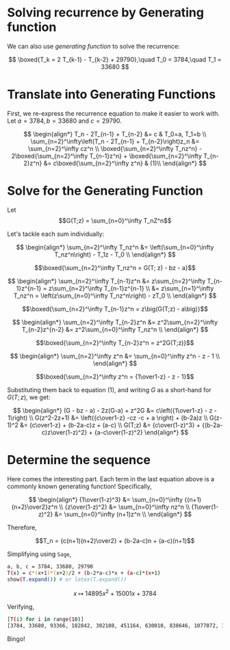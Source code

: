# Solving recurrence by Generating function

We can also use *generating function* to solve the recurrence:

$$
\boxed{T_k = 2 T_{k-1} - T_{k-2} + 29790},\quad T_0 = 3784,\quad T_1 = 33680
$$

# Translate into Generating Functions

First, we re-express the recurrence equation to make it easier to work with.  Let $a=3784, b=33680$ and $c=29790$.

$$
\begin{align*}
T_n - 2T_{n-1} + T_{n-2} &= c & T_0=a, T_1=b \\
\sum_{n=2}^\infty\left(T_n - 2T_{n-1} + T_{n-2}\right)z_n &= \sum_{n=2}^\infty cz^n \\
\boxed{\sum_{n=2}^\infty T_nz^n} - 2\boxed{\sum_{n=2}^\infty T_{n-1}z^n} + \boxed{\sum_{n=2}^\infty T_{n-2}z^n} &= c\boxed{\sum_{n=2}^\infty z^n} & (1)\\
\end{align*}
$$

# Solve for the Generating Function

Let $$G(T;z) = \sum_{n=0}^\infty T_nZ^n$$

Let's tackle each sum individually:

$$
\begin{align*}
\sum_{n=2}^\infty T_nz^n &= \left(\sum_{n=0}^\infty T_nz^n\right) - T_1z - T_0 \\
\end{align*}
$$

$$\boxed{\sum_{n=2}^\infty T_nz^n = G(T; z) - bz - a}$$

$$
\begin{align*}
\sum_{n=2}^\infty T_{n-1}z^n &= z\sum_{n=2}^\infty T_{n-1}z^{n-1} = z\sum_{n=2}^\infty T_{n-1}z^{n-1} \\
&= z\sum_{n=1}^\infty T_nz^n = \left(z\sum_{n=0}^\infty T_nz^n\right) - zT_0 \\
\end{align*}
$$

$$\boxed{\sum_{n=2}^\infty T_{n-1}z^n = z\big(G(T;z) - a\big)}$$

$$
\begin{align*}
\sum_{n=2}^\infty T_{n-2}z^n &= z^2\sum_{n=2}^\infty T_{n-2}z^{n-2} &= z^2\sum_{n=0}^\infty T_nz^n \\
\end{align*}
$$

$$\boxed{\sum_{n=2}^\infty T_{n-2}z^n = z^2G(T;z)}$$

$$
\begin{align*}
\sum_{n=2}^\infty z^n &= \sum_{n=0}^\infty z^n - z - 1 \\
\end{align*}
$$

$$\boxed{\sum_{n=2}^\infty z^n = {1\over1-z} - z - 1}$$

Substituting them back to equation (1), and writing $G$ as a short-hand for $G(T;z)$, we get:

$$
\begin{align*}
(G - bz - a) - 2z(G-a) + z^2G &= c\left({1\over1-z} - z - 1\right) \\
G(z^2-2z+1) &= \left({c\over1-z} -cz -c + a \right) + (b-2a)z \\
G(z-1)^2 &= {c\over1-z} + (b-2a-c)z + (a-c) \\
G(T;z) &= {c\over(1-z)^3} + {(b-2a-c)z\over(1-z)^2} + {a-c\over(1-z)^2}
\end{align*}
$$

# Determine the sequence

Here comes the interesting part.  Each term in the last equation above is a commonly known generating function!  Specifically,

$$
\begin{align*}
{1\over(1-z)^3} &= \sum_{n=0}^\infty {(n+1)(n+2)\over2}z^n \\
{z\over(1-z)^2} &= \sum_{n=0}^\infty nz^n \\
{1\over(1-z)^2} &= \sum_{n=0}^\infty (n+1)z^n \\
\end{align*}
$$

Therefore,

$$T_n = {c(n+1)(n+2)\over2} + (b-2a-c)n + (a-c)(n+1)$$

Simplifying using `Sage`,

```bash
a, b, c = 3784, 33680, 29790
T(x) = c*(x+1)*(x+2)/2 + (b-2*a-c)*x + (a-c)*(x+1)
show(T.expand()) # or latex(T.expand())
```

$$x \ {\mapsto}\ 14895 x^{2} + 15001 x + 3784$$

Verifying,

```bash
[T(i) for i in range(10)]
[3784, 33680, 93366, 182842, 302108, 451164, 630010, 838646, 1077072, 1345288]
```

Bingo!
